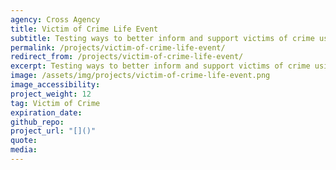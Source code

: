 ```yaml
---
agency: Cross Agency
title: Victim of Crime Life Event
subtitle: Testing ways to better inform and support victims of crime using digital channels across agencies and non government organisations.
permalink: /projects/victim-of-crime-life-event/
redirect_from: /projects/victim-of-crime-life-event/
excerpt: Testing ways to better inform and support victims of crime using digital channels across agencies and non government organisations.
image: /assets/img/projects/victim-of-crime-life-event.png
image_accessibility: 
project_weight: 12
tag: Victim of Crime
expiration_date:
github_repo:
project_url: "[]()"
quote:
media: 
---
```

